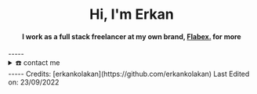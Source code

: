 <div align="center"> <h1 align="center">Hi, I'm Erkan</h1> <h4 align="center">I work as a full stack freelancer at my own brand, <a href="https://www.flabex.com/en" target="_blank">Flabex.</a> for more</h4> </div> ----- <details> <summary>☎️ contact me</summary> <div> <samp> <h2 align="center">you can reach me by:</h2> <p align="center"> <br/> <a href="https://www.linkedin.com/in/erkan-kolakan-03138b1a3/" target="blank"><img align="center" src="https://img.shields.io/badge/linkedin-%231DA1F2.svg?style=for-the-badge&logo=linkedin&logoColor=white" alt="azzar" height="30"/></a> <a href="mailto:erkankolakan@gmail.com" target="blank"><img align="center" src="https://img.shields.io/badge/gmail-EA4335.svg?style=for-the-badge&logo=gmail&logoColor=white" alt="erkan" height="30"/></a> </p> <p align="center"> <a href="https://instagram.com/erkankolakans" target="blank"><img align="center" src="https://img.shields.io/badge/instagram-%23E4405F.svg?style=for-the-badge&logo=Instagram&logoColor=white" alt="azzar" height="30"/></a> <br> </p> </samp> </div> </details> ----- Credits: [erkankolakan](https://github.com/erkankolakan) Last Edited on: 23/09/2022
